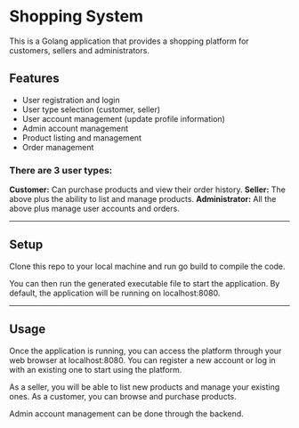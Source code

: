 Shopping System
============
This is a Golang application that provides a shopping platform for customers, sellers and administrators.

## Features
- User registration and login
- User type selection (customer, seller)
- User account management (update profile information)
- Admin account management
- Product listing and management
- Order management


### There are 3 user types:
**Customer:** Can purchase products and view their order history.
**Seller:** The above plus the ability to list and manage products.
**Administrator:** All the above plus manage user accounts and orders.

---

## Setup
Clone this repo to your local machine and run go build to compile the code.

You can then run the generated executable file to start the application. By default, the application will be running on localhost:8080.

---

## Usage
Once the application is running, you can access the platform through your web browser at localhost:8080. You can register a new account or log in with an existing one to start using the platform.

As a seller, you will be able to list new products and manage your existing ones. As a customer, you can browse and purchase products.

Admin account management can be done through the backend.

